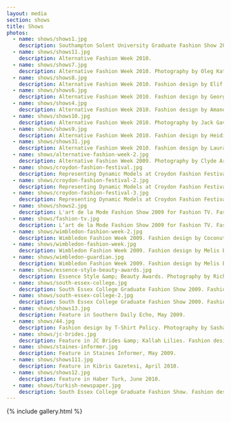 ```yaml
---
layout: media
section: shows
title: Shows
photos:
  - name: shows/shows1.jpg
    description: Southampton Solent University Graduate Fashion Show 2009. Photography by Cedric Letsch.
  - name: shows/shows11.jpg
    description: Alternative Fashion Week 2010.
  - name: shows/shows7.jpg
    description: Alternative Fashion Week 2010. Photography by Oleg Katchinski.
  - name: shows/shows8.jpg
    description: Alternative Fashion Week 2010. Fashion design by Elif Muzaffer.
  - name: shows/shows6.jpg
    description: Alternative Fashion Week 2010. Fashion design by Georgia Nash.
  - name: shows/shows4.jpg
    description: Alternative Fashion Week 2010. Fashion design by Amanda Wai Yin Ng.
  - name: shows/shows10.jpg
    description: Alternative Fashion Week 2010. Photography by Jack Gavigan.
  - name: shows/shows9.jpg
    description: Alternative Fashion Week 2010. Fashion design by Heidi Wikar.
  - name: shows/shows31.jpg
    description: Alternative Fashion Week 2010. Fashion design by Laura Fox and Adel Andic. Photography by Jim Nemer.
  - name: shows/alternative-fashion-week-2.jpg
    description: Alternative Fashion Week 2009. Photography by Clyde Armitage.
  - name: shows/croydon-fashion-festival.jpg
    description: Representing Dynamic Models at Croydon Fashion Festival 2009.
  - name: shows/croydon-fashion-festival-2.jpg
    description: Representing Dynamic Models at Croydon Fashion Festival 2009.
  - name: shows/croydon-fashion-festival-3.jpg
    description: Representing Dynamic Models at Croydon Fashion Festival 2009.
  - name: shows/shows2.jpg
    description: L'art de la Mode Fashion Show 2009 for Fashion TV. Fashion design by Dina Simão.
  - name: shows/fashion-tv.jpg
    description: L’art de la Mode Fashion Show 2009 for Fashion TV. Fashion design by Ismail Erbil.
  - name: shows/wimbledon-fashion-week-2.jpg
    description: Wimbledon Fashion Week 2009. Fashion design by Coconut (Saroj Binning). Photography by Ellie Rose Harvey.
  - name: shows/wimbledon-fashion-week.jpg
    description: Wimbledon Fashion Week 2009. Fashion design by Melis Binay. Photography by Luigi Petro.
  - name: shows/wimbledon-guardian.jpg
    description: Wimbledon Fashion Week 2009. Fashion design by Melis Binay. Feature from Wimbledon Guardian.
  - name: shows/essence-style-beauty-awards.jpg
    description: Essence Style &amp; Beauty Awards. Photography by Richard Gee.
  - name: shows/south-essex-college.jpg
    description: South Essex College Graduate Fashion Show 2009. Fashion design by Adel Andic.
  - name: shows/south-essex-college-2.jpg
    description: South Essex College Graduate Fashion Show 2009. Fashion design by Adel Andic.
  - name: shows/shows13.jpg
    description: Feature in Southern Daily Echo, May 2009.
  - name: shows/44.jpg
    description: Fashion design by T-Shirt Policy. Photography by Sasha Images. Hair and make-up by Sana K.
  - name: shows/jc-brides.jpg
    description: Feature in JC Brides &amp; Kallah Lilies. Fashion design by Mirror Mirror Couture. Photography &amp; make-up by Kallah Lilies.
  - name: shows/staines-informer.jpg
    description: Feature in Staines Informer, May 2009.
  - name: shows/shows111.jpg
    description: Feature in Kibris Gazetesi, April 2010.
  - name: shows/shows12.jpg
    description: Feature in Haber Turk, June 2010.
  - name: shows/turkish-newspaper.jpg
    description: South Essex College Graduate Fashion Show. Fashion design by Adel Andic.
---
```


{% include gallery.html %}
